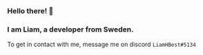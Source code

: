 ### Hello there! 👋
### I am Liam, a developer from Sweden.

To get in contact with me, message me on discord `LiamHBest#5134`
<!--
**LiamHBest0608/LiamHBest0608** is a ✨ _special_ ✨ repository because its `README.md` (this file) appears on your GitHub profile.

Here are some ideas to get you started:

- 🔭 I’m currently working on ...
- 🌱 I’m currently learning ...
- 👯 I’m looking to collaborate on ...
- 🤔 I’m looking for help with ...
- 💬 Ask me about ...
- 📫 How to reach me: ...
- 😄 Pronouns: ...
- ⚡ Fun fact: ...
-->
